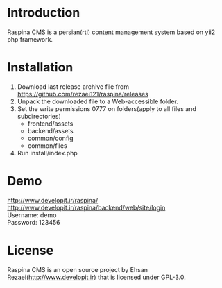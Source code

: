 Introduction
============
Raspina CMS is a persian(rtl) content management system based on yii2 php framework.

Installation
============
1. Download last release archive file from https://github.com/rezaei121/raspina/releases
2. Unpack the downloaded file to a Web-accessible folder.
3. Set the write permissions 0777 on folders(apply to all files and subdirectories)
	- frontend/assets
	- backend/assets
	- common/config
	- common/files
4. Run install/index.php

Demo
============
http://www.developit.ir/raspina/ <br />
http://www.developit.ir/raspina/backend/web/site/login <br />
Username: demo <br />
Password: 123456

License
=======
Raspina CMS is an open source project by Ehsan Rezaei(http://www.developit.ir) that is licensed under GPL-3.0.